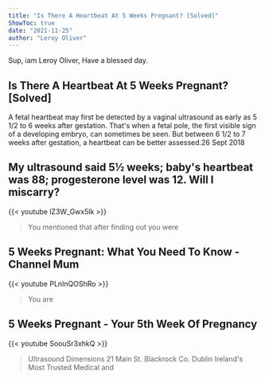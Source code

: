 ```yaml
---
title: "Is There A Heartbeat At 5 Weeks Pregnant? [Solved]"
ShowToc: true 
date: "2021-11-25"
author: "Leroy Oliver" 
---
```


Sup, iam Leroy Oliver, Have a blessed day.
## Is There A Heartbeat At 5 Weeks Pregnant? [Solved]
A fetal heartbeat may first be detected by a vaginal ultrasound as early as 5 1/2 to 6 weeks after gestation. That's when a fetal pole, the first visible sign of a developing embryo, can sometimes be seen. But between 6 1/2 to 7 weeks after gestation, a heartbeat can be better assessed.26 Sept 2018

## My ultrasound said 5½ weeks; baby's heartbeat was 88; progesterone level was 12. Will I miscarry?
{{< youtube lZ3W_Gwx5lk >}}
>You mentioned that after finding out you were 

## 5 Weeks Pregnant: What You Need To Know - Channel Mum
{{< youtube PLnInQOShRo >}}
>You are 

## 5 Weeks Pregnant - Your 5th Week Of Pregnancy
{{< youtube SoouSr3xhkQ >}}
>Ultrasound Dimensions 21 Main St. Blackrock Co. Dublin Ireland's Most Trusted Medical and 

